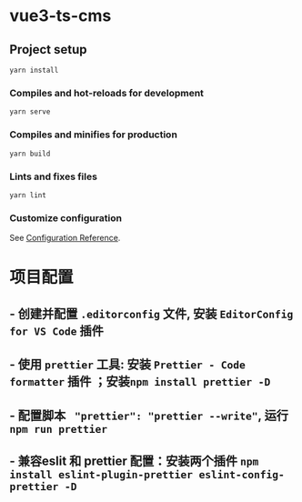# vue3-ts-cms

## Project setup
```
yarn install
```

### Compiles and hot-reloads for development
```
yarn serve
```

### Compiles and minifies for production
```
yarn build
```

### Lints and fixes files
```
yarn lint
```

### Customize configuration
See [Configuration Reference](https://cli.vuejs.org/config/).


# 项目配置
## - 创建并配置 `.editorconfig` 文件, 安装 `EditorConfig for VS Code` 插件
## - 使用 `prettier` 工具: 安装 `Prettier - Code formatter` 插件 ；安装`npm install prettier -D`
## - 配置脚本 ` "prettier": "prettier --write"`, 运行 `npm run prettier`
## - 兼容eslit 和 prettier 配置：安装两个插件 `npm install eslint-plugin-prettier eslint-config-prettier -D`